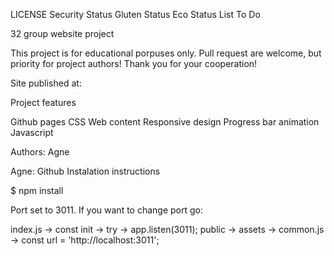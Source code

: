LICENSE Security Status Gluten Status Eco Status List To Do

32 group website project

This project is for educational porpuses only. Pull request are welcome, but priority for project authors! Thank you for your cooperation!

Site published at:

Project features

Github pages
CSS
Web content
Responsive design
Progress bar animation
Javascript

Authors: Agne

Agne: Github
Instalation instructions

$ npm install

Port set to 3011. If you want to change port go:

index.js -> const init -> try -> app.listen(3011);
public -> assets -> common.js -> const url = 'http://localhost:3011';
